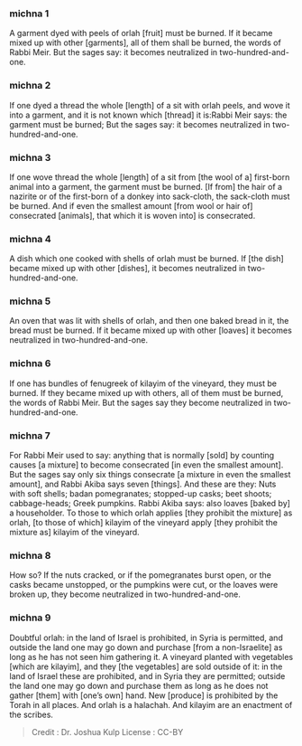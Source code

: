 
### michna 1
A garment dyed with peels of orlah [fruit] must be burned. If it became mixed up with other [garments], all of them shall be burned, the words of Rabbi Meir. But the sages say: it becomes neutralized in two-hundred-and-one.

### michna 2
If one dyed a thread the whole [length] of a sit with orlah peels, and wove it into a garment, and it is not known which [thread] it is:Rabbi Meir says: the garment must be burned; But the sages say: it becomes neutralized in two-hundred-and-one.

### michna 3
If one wove thread the whole [length] of a sit from [the wool of a] first-born animal into a garment, the garment must be burned. [If from] the hair of a nazirite or of the first-born of a donkey into sack-cloth, the sack-cloth must be burned. And if even the smallest amount [from wool or hair of] consecrated [animals], that which it is woven into] is consecrated.

### michna 4
A dish which one cooked with shells of orlah must be burned. If [the dish] became mixed up with other [dishes], it becomes neutralized in two-hundred-and-one.

### michna 5
An oven that was lit with shells of orlah, and then one baked bread in it, the bread must be burned. If it became mixed up with other [loaves] it becomes neutralized in two-hundred-and-one.

### michna 6
If one has bundles of fenugreek of kilayim of the vineyard, they must be burned. If they became mixed up with others, all of them must be burned, the words of Rabbi Meir. But the sages say they become neutralized in two-hundred-and-one.

### michna 7
For Rabbi Meir used to say: anything that is normally [sold] by counting causes [a mixture] to become consecrated [in even the smallest amount]. But the sages say only six things consecrate [a mixture in even the smallest amount], and Rabbi Akiba says seven [things]. And these are they: Nuts with soft shells; badan pomegranates; stopped-up casks; beet shoots; cabbage-heads; Greek pumpkins. Rabbi Akiba says: also loaves [baked by] a householder. To those to which orlah applies [they prohibit the mixture] as orlah, [to those of which] kilayim of the vineyard apply [they prohibit the mixture as] kilayim of the vineyard.

### michna 8
How so? If the nuts cracked, or if the pomegranates burst open, or the casks became unstopped, or the pumpkins were cut, or the loaves were broken up, they become neutralized in two-hundred-and-one.

### michna 9
Doubtful orlah: in the land of Israel is prohibited, in Syria is permitted, and outside the land one may go down and purchase [from a non-Israelite] as long as he has not seen him gathering it. A vineyard planted with vegetables [which are kilayim], and they [the vegetables] are sold outside of it: in the land of Israel these are prohibited, and in Syria they are permitted; outside the land one may go down and purchase them as long as he does not gather [them] with [one’s own] hand. New [produce] is prohibited by the Torah in all places. And orlah is a halachah. And kilayim are an enactment of the scribes.

>Credit : Dr. Joshua Kulp
>License : CC-BY